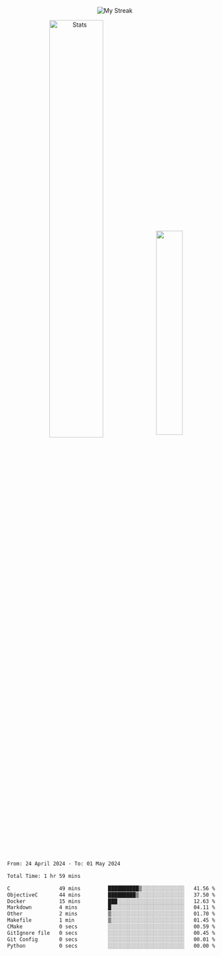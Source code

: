 <p align="center">
<picture>
  <source media="(prefers-color-scheme: dark)" srcset="http://github-readme-streak-stats.herokuapp.com?user=semolik&theme=dark&hide_border=true&background=DD272700">
  <img alt="My Streak" src="http://github-readme-streak-stats.herokuapp.com?user=semolik&hide_border=true">
</picture>
</p>
<div align="center">
  <picture>
    <source media="(prefers-color-scheme: dark)" srcset="https://github-readme-stats.vercel.app/api?username=semolik&show_icons=true&bg_color=DD272700&hide_border=true&theme=dark">
        <img alt="Stats" src="https://github-readme-stats.vercel.app/api?username=semolik&show_icons=true&bg_color=DD272700&hide_border=true" width="50%" >
  </picture>
  <sup>
  <picture>
  <source media="(prefers-color-scheme: dark)" srcset="https://github-readme-stats.vercel.app/api/top-langs/?username=semolik&layout=compact&hide_border=true&bg_color=DD272700&theme=dark">
  <img src="https://github-readme-stats.vercel.app/api/top-langs/?username=semolik&layout=compact&hide_border=true" width="35%" />
  </picture>
  </sup>
</div>
<!--START_SECTION:waka-->

```txt
From: 24 April 2024 - To: 01 May 2024

Total Time: 1 hr 59 mins

C                49 mins         ██████████▒░░░░░░░░░░░░░░   41.56 %
ObjectiveC       44 mins         █████████▒░░░░░░░░░░░░░░░   37.50 %
Docker           15 mins         ███░░░░░░░░░░░░░░░░░░░░░░   12.63 %
Markdown         4 mins          █░░░░░░░░░░░░░░░░░░░░░░░░   04.11 %
Other            2 mins          ▒░░░░░░░░░░░░░░░░░░░░░░░░   01.70 %
Makefile         1 min           ▒░░░░░░░░░░░░░░░░░░░░░░░░   01.45 %
CMake            0 secs          ░░░░░░░░░░░░░░░░░░░░░░░░░   00.59 %
GitIgnore file   0 secs          ░░░░░░░░░░░░░░░░░░░░░░░░░   00.45 %
Git Config       0 secs          ░░░░░░░░░░░░░░░░░░░░░░░░░   00.01 %
Python           0 secs          ░░░░░░░░░░░░░░░░░░░░░░░░░   00.00 %
```

<!--END_SECTION:waka-->

